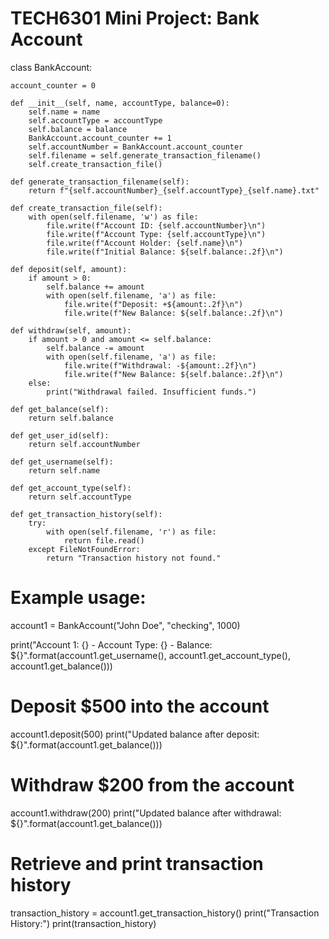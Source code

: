 # TECH6301 Mini Project: Bank Account 


class BankAccount:

    account_counter = 0

    def __init__(self, name, accountType, balance=0):
        self.name = name
        self.accountType = accountType
        self.balance = balance
        BankAccount.account_counter += 1
        self.accountNumber = BankAccount.account_counter
        self.filename = self.generate_transaction_filename()
        self.create_transaction_file()

    def generate_transaction_filename(self):
        return f"{self.accountNumber}_{self.accountType}_{self.name}.txt"

    def create_transaction_file(self):
        with open(self.filename, 'w') as file:
            file.write(f"Account ID: {self.accountNumber}\n")
            file.write(f"Account Type: {self.accountType}\n")
            file.write(f"Account Holder: {self.name}\n")
            file.write(f"Initial Balance: ${self.balance:.2f}\n")

    def deposit(self, amount):
        if amount > 0:
            self.balance += amount
            with open(self.filename, 'a') as file:
                file.write(f"Deposit: +${amount:.2f}\n")
                file.write(f"New Balance: ${self.balance:.2f}\n")

    def withdraw(self, amount):
        if amount > 0 and amount <= self.balance:
            self.balance -= amount
            with open(self.filename, 'a') as file:
                file.write(f"Withdrawal: -${amount:.2f}\n")
                file.write(f"New Balance: ${self.balance:.2f}\n")
        else:
            print("Withdrawal failed. Insufficient funds.")

    def get_balance(self):
        return self.balance

    def get_user_id(self):
        return self.accountNumber

    def get_username(self):
        return self.name

    def get_account_type(self):
        return self.accountType

    def get_transaction_history(self):
        try:
            with open(self.filename, 'r') as file:
                return file.read()
        except FileNotFoundError:
            return "Transaction history not found."

# Example usage:
account1 = BankAccount("John Doe", "checking", 1000)

print("Account 1: {} - Account Type: {} - Balance: ${}".format(account1.get_username(), account1.get_account_type(), account1.get_balance()))

# Deposit $500 into the account
account1.deposit(500)
print("Updated balance after deposit: ${}".format(account1.get_balance()))

# Withdraw $200 from the account
account1.withdraw(200)
print("Updated balance after withdrawal: ${}".format(account1.get_balance()))

# Retrieve and print transaction history
transaction_history = account1.get_transaction_history()
print("Transaction History:")
print(transaction_history)
